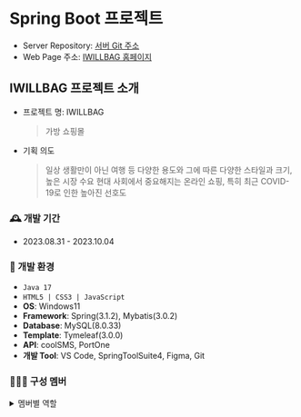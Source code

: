# Spring Boot 프로젝트
- Server Repository: <a href="https://github.com/pshho/shoppingMall_bag">서버 Git 주소</a>
- Web Page 주소: <a href="">IWILLBAG 홈페이지</a>

## IWILLBAG 프로젝트 소개
* 프로젝트 명: IWILLBAG
  > 가방 쇼핑몰
* 기획 의도
  > 일상 생활만이 아닌 여행 등 다양한 용도와 그에 따른 다양한 스타일과 크기, 높은 시장 수요
  > 현대 사회에서 중요해지는 온라인 쇼핑, 특히 최근 COVID-19로 인한 높아진 선호도

### :mantelpiece_clock: 개발 기간
- 2023.08.31 - 2023.10.04

### :wrench: 개발 환경
- `Java 17`
- `HTML5 | CSS3 | JavaScript`
- **OS**: Windows11
- **Framework**: Spring(3.1.2), Mybatis(3.0.2)
- **Database**: MySQL(8.0.33)
- **Template**: Tymeleaf(3.0.0)
- **API**: coolSMS, PortOne
- **개발 Tool**: VS Code, SpringToolSuite4, Figma, Git

### :people_holding_hands: 구성 멤버
<details>
  <summary>멤버별 역할</summary>
  <p>
    <img src="https://github.com/pshho/shoppingMall_bag/assets/128444203/ddbd898e-2663-42ab-ab19-df4a849b5746" alt="Member">
  </p>
</details>
